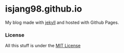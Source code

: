 # isjang98.github.io
My blog made with [jekyll](http://jekyllrb.com) and hosted with Github Pages.

### License
All this stuff is under the [MIT License](https://raw.githubusercontent.com/getmicah/getmicah.github.io/master/LICENSE)
